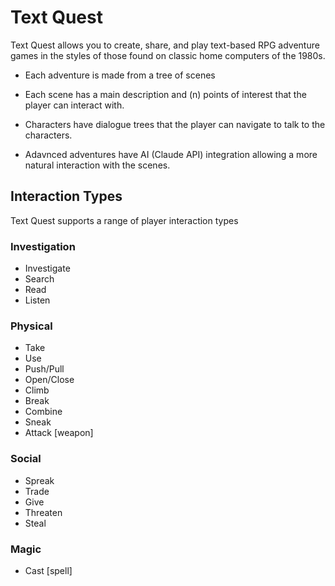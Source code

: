# Text Quest

Text Quest allows you to create, share, and play text-based RPG adventure games in the styles of those found on classic home computers of the 1980s.

- Each adventure is made from a tree of scenes

- Each scene has a main description and (n) points of interest that the player can interact with.

- Characters have dialogue trees that the player can navigate to talk to the characters.

- Adavnced adventures have AI (Claude API) integration allowing a more natural interaction with the scenes.

## Interaction Types

Text Quest supports a range of player interaction types

### Investigation

- Investigate
- Search
- Read
- Listen

### Physical

- Take
- Use
- Push/Pull
- Open/Close
- Climb
- Break
- Combine
- Sneak
- Attack [weapon]

### Social

- Spreak
- Trade
- Give
- Threaten
- Steal

### Magic

- Cast [spell]
